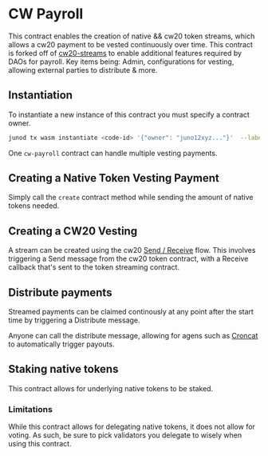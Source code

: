 # CW Payroll

This contract enables the creation of native && cw20 token streams, which allows a cw20 payment to be vested continuously over time. This contract is forked off of [cw20-streams](https://github.com/CosmWasm/cw-tokens/tree/main/contracts/cw20-streams) to enable additional features required by DAOs for payroll. Key items being: Admin, configurations for vesting, allowing external parties to distribute & more.

## Instantiation

To instantiate a new instance of this contract you must specify a contract owner.

```sh
junod tx wasm instantiate <code-id> '{"owner": "juno12xyz..."}'  --label "cw-payroll contract" --from <your-key> 
```

One `cw-payroll` contract can handle multiple vesting payments.

## Creating a Native Token Vesting Payment

Simply call the `create` contract method while sending the amount of native tokens needed.

## Creating a CW20 Vesting
A stream can be created using the cw20 [Send / Receive](https://github.com/CosmWasm/cw-plus/blob/main/packages/cw20/README.md#receiver) flow. This involves triggering a Send message from the cw20 token contract, with a Receive callback that's sent to the token streaming contract.

## Distribute payments
Streamed payments can be claimed continously at any point after the start time by triggering a Distribute message.

Anyone can call the distribute message, allowing for agens such as [Croncat](https://cron.cat/) to automatically trigger payouts.

## Staking native tokens
This contract allows for underlying native tokens to be staked.

### Limitations
While this contract allows for delegating native tokens, it does not allow for voting. As such, be sure to pick validators you delegate to wisely when using this contract.

